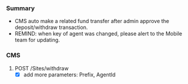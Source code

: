 ### Summary
- CMS auto make a related fund transfer after admin approve the deposit/withdraw transaction.
- REMIND: when key of agent was changed, please alert to the Mobile team for updating.

### CMS

1. POST /Sites/withdraw
    - [x] add more parameters: Prefix, AgentId
